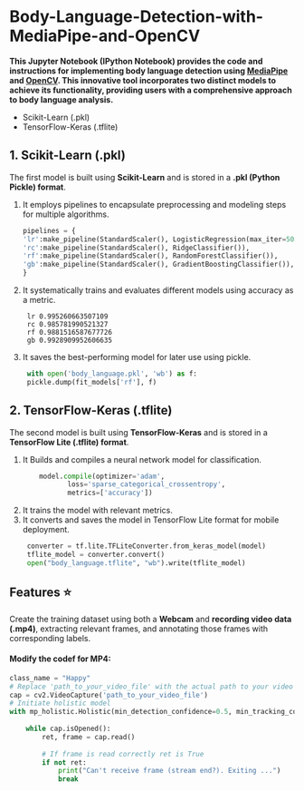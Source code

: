 # Body-Language-Detection-with-MediaPipe-and-OpenCV
**This Jupyter Notebook (IPython Notebook) provides the code and instructions for implementing body language detection using [MediaPipe](https://github.com/google/mediapipe) and [OpenCV](https://github.com/opencv/opencv). This innovative tool incorporates two distinct models to achieve its functionality, providing users with a comprehensive approach to body language analysis.**
 *  Scikit-Learn (.pkl)
 * TensorFlow-Keras (.tflite)

## 1. Scikit-Learn (.pkl)
The first model is built using **Scikit-Learn** and is stored in a **.pkl (Python Pickle) format**.
1. It employs pipelines to encapsulate preprocessing and modeling steps for multiple algorithms.
    ```python
   pipelines = {
    'lr':make_pipeline(StandardScaler(), LogisticRegression(max_iter=5000)),
    'rc':make_pipeline(StandardScaler(), RidgeClassifier()),
    'rf':make_pipeline(StandardScaler(), RandomForestClassifier()),
    'gb':make_pipeline(StandardScaler(), GradientBoostingClassifier()),
    }
    ```

2. It systematically trains and evaluates different models using accuracy as a metric.
   ```output
    lr 0.995260663507109
    rc 0.985781990521327
    rf 0.9881516587677726
    gb 0.9928909952606635
    ```
3. It saves the best-performing model for later use using pickle.
   ```python
    with open('body_language.pkl', 'wb') as f:
    pickle.dump(fit_models['rf'], f)
   ```
## 2. TensorFlow-Keras (.tflite)

The second model is built using **TensorFlow-Keras** and is stored in a **TensorFlow Lite (.tflite) format**. 
1. It Builds and compiles a neural network model for classification.
   ```python
       model.compile(optimizer='adam',
              loss='sparse_categorical_crossentropy',
              metrics=['accuracy'])
   ```
2. It trains the model with relevant metrics. 
3. It converts and saves the model in TensorFlow Lite format for mobile deployment.
   ```python
    converter = tf.lite.TFLiteConverter.from_keras_model(model)
    tflite_model = converter.convert()
    open("body_language.tflite", "wb").write(tflite_model)
   ```
## Features ⭐
Create the training dataset using both a **Webcam** and **recording video data (.mp4)**, extracting relevant frames, and annotating those frames with corresponding labels.
#### Modify the codef for MP4:
```python
class_name = "Happy"
# Replace 'path_to_your_video_file' with the actual path to your video file
cap = cv2.VideoCapture('path_to_your_video_file') 
# Initiate holistic model
with mp_holistic.Holistic(min_detection_confidence=0.5, min_tracking_confidence=0.5) as holistic:
    
    while cap.isOpened():
        ret, frame = cap.read()
        
        # If frame is read correctly ret is True
        if not ret:
            print("Can't receive frame (stream end?). Exiting ...")
            break
```

